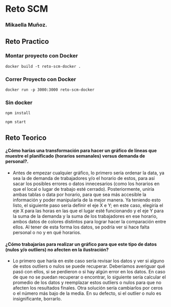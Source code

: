 # Reto SCM
### Mikaella Muñoz. 

## Reto Practico
### Montar proyecto con Docker
```
docker build -t reto-scm-docker .
```
### Correr Proyecto con Docker
```
docker run -p 3000:3000 reto-scm-docker
```
### Sin docker
```
npm install
```
```
npm start
```
## Reto Teorico
#### ¿Cómo harías una transformación para hacer un gráfico de líneas que muestre el planificado (horarios semanales) versus demanda de personal?.

* Antes de empezar cualquier gráfico, lo primero sería ordenar la data, ya sea la de demanda de trabajadores y/o el horario de estos, para así sacar los posibles errores o datos innecesarios (como los horarios en que el local o lugar de trabajo esté cerrado). Posteriormente, uniría ambas tablas o data por horario, para que sea más accesible la información y poder manipularla de la mejor manera. Ya teniendo esto listo, el siguiente paso sería definir el eje X e Y; en este caso, elegiría el eje X para las horas en las que el lugar esté funcionando y el eje Y para la suma de la demanda y la suma de los trabajadores en ese horario, ambos datos de colores distintos para lograr hacer la comparación entre ellos. Al tener de esta forma los datos, se podría ver si hace falta personal o no y en qué horarios.

#### ¿Cómo trabajarías para realizar un gráfico para que este tipo de datos (nulos y/o outliers) no afecten en la ilustración?

* Lo primero que haría en este caso sería revisar los datos y ver si alguno de estos outliers o nulos se puede recuperar. Deberíamos averiguar qué pasó con ellos, si se perdieron o si hay algún error en los datos. En caso de que no se puedan recuperar o encontrar, lo siguiente sería calcular el promedio de los datos y reemplazar estos outliers o nulos para que no afecten los resultados finales. Otra solución sería cambiarlos por ceros o el número más bajo de la media. En su defecto, si el outlier o nulo es insignificante, borrarlo.


